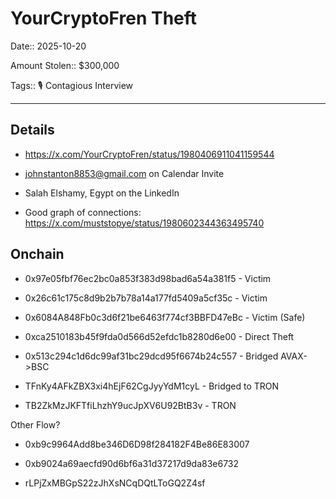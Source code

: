 # YourCryptoFren Theft

Date:: 2025-10-20

Amount Stolen:: $300,000

Tags:: 🎙️ Contagious Interview

---

## Details

- https://x.com/YourCryptoFren/status/1980406911041159544

- johnstanton8853@gmail.com on Calendar Invite

- Salah Elshamy, Egypt on the LinkedIn

- Good graph of connections: https://x.com/muststopye/status/1980602344363495740


## Onchain

- 0x97e05fbf76ec2bc0a853f383d98bad6a54a381f5 - Victim

- 0x26c61c175c8d9b2b7b78a14a177fd5409a5cf35c - Victim

- 0x6084A848Fb0c3d6f21be6463f774cf3BBFD47eBc - Victim (Safe)

- 0xca2510183b45f9fda0d566d52efdc1b8280d6e00 - Direct Theft

- 0x513c294c1d6dc99af31bc29dcd95f6674b24c557 - Bridged AVAX->BSC

- TFnKy4AFkZBX3xi4hEjF62CgJyyYdM1cyL - Bridged to TRON

- TB2ZkMzJKFTfiLhzhY9ucJpXV6U92BtB3v - TRON


Other Flow?

- 0xb9c9964Add8be346D6D98f284182F4Be86E83007

- 0xb9024a69aecfd90d6bf6a31d37217d9da83e6732

- rLPjZxMBGpS22zJhXsNCqDQtLToGQ2Z4sf


